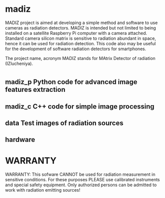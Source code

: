 # madiz
MADIZ project is aimed at developing a simple method and software to use cameras as radiation detectors. MADIZ is intended but not limited to being installed on a satellite Raspberry Pi computer with a camera attached. Standard camera silicon matrix is sensitive to radiation abundant in space, hence it can be used for radiation detection. This code also may be useful for the development of software radiation detectors for smartphones.

The project name, acronym MADIZ stands for MAtrix Detector of radiation (IZlucheniya).
#
## madiz_p Python code for advanced image features extraction
## madiz_c C++ code for simple image processing
## data Test images of radiation sources
## hardware 

# WARRANTY
WARRANTY: This sofware CANNOT be used for radiation measurement in sensitive conditions. For these purposes PLEASE use calibrated instruments and special safety equipment. Only authorized persons can be admitted to work with radiation emitting sources!

